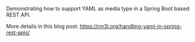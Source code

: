 Demonstrating how to support YAML as media type in a Spring Boot based REST API.

More details in this blog post: https://rm3l.org/handling-yaml-in-spring-rest-apis/
